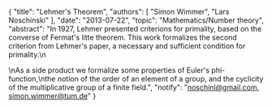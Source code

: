 {
    "title": "Lehmer's Theorem",
    "authors": [
        "Simon Wimmer",
        "Lars Noschinski"
    ],
    "date": "2013-07-22",
    "topic": "Mathematics/Number theory",
    "abstract": "In 1927, Lehmer presented criterions for primality, based on the converse of Fermat's litte theorem. This work formalizes the second criterion from Lehmer's paper, a necessary and sufficient condition for primality.\n<p>\nAs a side product we formalize some properties of Euler's phi-function,\nthe notion of the order of an element of a group, and the cyclicity of the multiplicative group of a finite field.",
    "notify": "noschinl@gmail.com, simon.wimmer@tum.de"
}